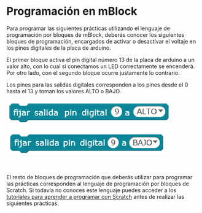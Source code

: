 # Programación en mBlock

Para programar las siguientes prácticas utilizando el lenguaje de programación por bloques de mBlock, deberás conocer los siguientes bloques de programación, encargados de activar o desactivar el voltaje en los pines digitales de la placa de arduino.

El primer bloque activa el pin digital número 13 de la placa de arduino a un valor alto, con lo cual si conectamos un LED  correctamente se encenderá. Por otro lado, con el segundo bloque ocurre justamente lo contrario.

Los pines para las salidas digitales corresponden a los pines desde el 0 hasta el 13 y toman los valores ALTO o BAJO.

![Señal digital](assets/salidas-digitales-mblock.png)


<br>


El resto de bloques de programación que deberás utilizar para programar las prácticas corresponden al lenguaje de programación por bloques de Scratch. Si todavía no conoces este lenguaje puedes acceder a los [tutoriales para aprender a programar con Scratch](https://www.programoergosum.com/cursos-online/scratch) antes de realizar las siguientes prácticas.